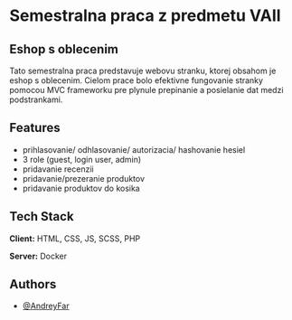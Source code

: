 
# Semestralna praca z predmetu VAII
## Eshop s oblecenim

Tato semestralna praca predstavuje webovu stranku, ktorej obsahom je eshop s oblecenim. Cielom prace bolo efektivne fungovanie stranky pomocou MVC frameworku pre plynule prepinanie a posielanie dat medzi podstrankami.


## Features

- prihlasovanie/ odhlasovanie/ autorizacia/ hashovanie hesiel
- 3 role (guest, login user, admin)
- pridavanie recenzii
- pridavanie/prezeranie produktov
- pridavanie produktov do kosika


## Tech Stack

**Client:** HTML, CSS, JS, SCSS, PHP

**Server:** Docker


## Authors

- [@AndreyFar](https://www.github.com/AndreyFar)


